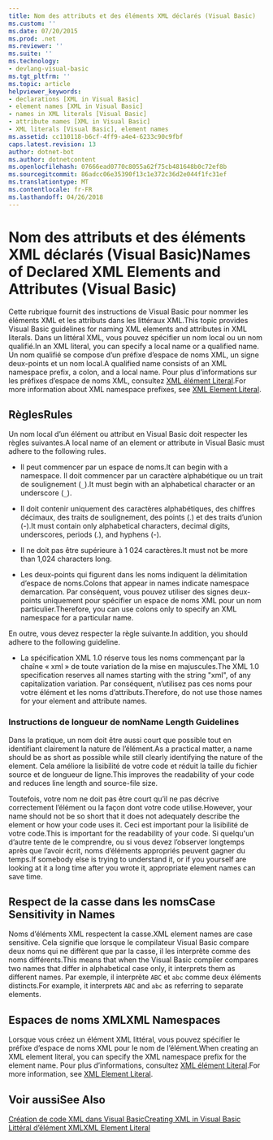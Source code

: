 ```yaml
---
title: Nom des attributs et des éléments XML déclarés (Visual Basic)
ms.custom: ''
ms.date: 07/20/2015
ms.prod: .net
ms.reviewer: ''
ms.suite: ''
ms.technology:
- devlang-visual-basic
ms.tgt_pltfrm: ''
ms.topic: article
helpviewer_keywords:
- declarations [XML in Visual Basic]
- element names [XML in Visual Basic]
- names in XML literals [Visual Basic]
- attribute names [XML in Visual Basic]
- XML literals [Visual Basic], element names
ms.assetid: cc110118-b6cf-4ff9-a4e4-6233c90c9fbf
caps.latest.revision: 13
author: dotnet-bot
ms.author: dotnetcontent
ms.openlocfilehash: 07666ead0770c8055a62f75cb481648b0c72ef8b
ms.sourcegitcommit: 86adcc06e35390f13c1e372c36d2e044f1fc31ef
ms.translationtype: MT
ms.contentlocale: fr-FR
ms.lasthandoff: 04/26/2018
---
```

# <a name="names-of-declared-xml-elements-and-attributes-visual-basic"></a><span data-ttu-id="cf06e-102">Nom des attributs et des éléments XML déclarés (Visual Basic)</span><span class="sxs-lookup"><span data-stu-id="cf06e-102">Names of Declared XML Elements and Attributes (Visual Basic)</span></span>
<span data-ttu-id="cf06e-103">Cette rubrique fournit des instructions de Visual Basic pour nommer les éléments XML et les attributs dans les littéraux XML.</span><span class="sxs-lookup"><span data-stu-id="cf06e-103">This topic provides Visual Basic guidelines for naming XML elements and attributes in XML literals.</span></span>  <span data-ttu-id="cf06e-104">Dans un littéral XML, vous pouvez spécifier un nom local ou un nom qualifié.</span><span class="sxs-lookup"><span data-stu-id="cf06e-104">In an XML literal, you can specify a local name or a qualified name.</span></span> <span data-ttu-id="cf06e-105">Un nom qualifié se compose d’un préfixe d’espace de noms XML, un signe deux-points et un nom local.</span><span class="sxs-lookup"><span data-stu-id="cf06e-105">A qualified name consists of an XML namespace prefix, a colon, and a local name.</span></span> <span data-ttu-id="cf06e-106">Pour plus d’informations sur les préfixes d’espace de noms XML, consultez [XML élément Literal](../../../../visual-basic/language-reference/xml-literals/xml-element-literal.md).</span><span class="sxs-lookup"><span data-stu-id="cf06e-106">For more information about XML namespace prefixes, see [XML Element Literal](../../../../visual-basic/language-reference/xml-literals/xml-element-literal.md).</span></span>  
  
## <a name="rules"></a><span data-ttu-id="cf06e-107">Règles</span><span class="sxs-lookup"><span data-stu-id="cf06e-107">Rules</span></span>  
 <span data-ttu-id="cf06e-108">Un nom local d’un élément ou attribut en Visual Basic doit respecter les règles suivantes.</span><span class="sxs-lookup"><span data-stu-id="cf06e-108">A local name of an element or attribute in Visual Basic must adhere to the following rules.</span></span>  
  
-   <span data-ttu-id="cf06e-109">Il peut commencer par un espace de noms.</span><span class="sxs-lookup"><span data-stu-id="cf06e-109">It can begin with a namespace.</span></span> <span data-ttu-id="cf06e-110">Il doit commencer par un caractère alphabétique ou un trait de soulignement (`_`).</span><span class="sxs-lookup"><span data-stu-id="cf06e-110">It must begin with an alphabetical character or an underscore (`_`).</span></span>  
  
-   <span data-ttu-id="cf06e-111">Il doit contenir uniquement des caractères alphabétiques, des chiffres décimaux, des traits de soulignement, des points (.) et des traits d’union (-).</span><span class="sxs-lookup"><span data-stu-id="cf06e-111">It must contain only alphabetical characters, decimal digits, underscores, periods (.), and hyphens (-).</span></span>  
  
-   <span data-ttu-id="cf06e-112">Il ne doit pas être supérieure à 1 024 caractères.</span><span class="sxs-lookup"><span data-stu-id="cf06e-112">It must not be more than 1,024 characters long.</span></span>  
  
-   <span data-ttu-id="cf06e-113">Les deux-points qui figurent dans les noms indiquent la délimitation d’espace de noms.</span><span class="sxs-lookup"><span data-stu-id="cf06e-113">Colons that appear in names indicate namespace demarcation.</span></span> <span data-ttu-id="cf06e-114">Par conséquent, vous pouvez utiliser des signes deux-points uniquement pour spécifier un espace de noms XML pour un nom particulier.</span><span class="sxs-lookup"><span data-stu-id="cf06e-114">Therefore, you can use colons only to specify an XML namespace for a particular name.</span></span>  
  
 <span data-ttu-id="cf06e-115">En outre, vous devez respecter la règle suivante.</span><span class="sxs-lookup"><span data-stu-id="cf06e-115">In addition, you should adhere to the following guideline.</span></span>  
  
-   <span data-ttu-id="cf06e-116">La spécification XML 1.0 réserve tous les noms commençant par la chaîne « xml » de toute variation de la mise en majuscules.</span><span class="sxs-lookup"><span data-stu-id="cf06e-116">The XML 1.0 specification reserves all names starting with the string "xml", of any capitalization variation.</span></span> <span data-ttu-id="cf06e-117">Par conséquent, n’utilisez pas ces noms pour votre élément et les noms d’attributs.</span><span class="sxs-lookup"><span data-stu-id="cf06e-117">Therefore, do not use those names for your element and attribute names.</span></span>  
  
### <a name="name-length-guidelines"></a><span data-ttu-id="cf06e-118">Instructions de longueur de nom</span><span class="sxs-lookup"><span data-stu-id="cf06e-118">Name Length Guidelines</span></span>  
 <span data-ttu-id="cf06e-119">Dans la pratique, un nom doit être aussi court que possible tout en identifiant clairement la nature de l’élément.</span><span class="sxs-lookup"><span data-stu-id="cf06e-119">As a practical matter, a name should be as short as possible while still clearly identifying the nature of the element.</span></span> <span data-ttu-id="cf06e-120">Cela améliore la lisibilité de votre code et réduit la taille du fichier source et de longueur de ligne.</span><span class="sxs-lookup"><span data-stu-id="cf06e-120">This improves the readability of your code and reduces line length and source-file size.</span></span>  
  
 <span data-ttu-id="cf06e-121">Toutefois, votre nom ne doit pas être court qu’il ne pas décrive correctement l’élément ou la façon dont votre code utilise.</span><span class="sxs-lookup"><span data-stu-id="cf06e-121">However, your name should not be so short that it does not adequately describe the element or how your code uses it.</span></span> <span data-ttu-id="cf06e-122">Ceci est important pour la lisibilité de votre code.</span><span class="sxs-lookup"><span data-stu-id="cf06e-122">This is important for the readability of your code.</span></span> <span data-ttu-id="cf06e-123">Si quelqu'un d’autre tente de le comprendre, ou si vous devez l’observer longtemps après que l’avoir écrit, noms d’éléments appropriés peuvent gagner du temps.</span><span class="sxs-lookup"><span data-stu-id="cf06e-123">If somebody else is trying to understand it, or if you yourself are looking at it a long time after you wrote it, appropriate element names can save time.</span></span>  
  
## <a name="case-sensitivity-in-names"></a><span data-ttu-id="cf06e-124">Respect de la casse dans les noms</span><span class="sxs-lookup"><span data-stu-id="cf06e-124">Case Sensitivity in Names</span></span>  
 <span data-ttu-id="cf06e-125">Noms d’éléments XML respectent la casse.</span><span class="sxs-lookup"><span data-stu-id="cf06e-125">XML element names are case sensitive.</span></span> <span data-ttu-id="cf06e-126">Cela signifie que lorsque le compilateur Visual Basic compare deux noms qui ne diffèrent que par la casse, il les interprète comme des noms différents.</span><span class="sxs-lookup"><span data-stu-id="cf06e-126">This means that when the Visual Basic compiler compares two names that differ in alphabetical case only, it interprets them as different names.</span></span> <span data-ttu-id="cf06e-127">Par exemple, il interprète `ABC` et `abc` comme deux éléments distincts.</span><span class="sxs-lookup"><span data-stu-id="cf06e-127">For example, it interprets `ABC` and `abc` as referring to separate elements.</span></span>  
  
## <a name="xml-namespaces"></a><span data-ttu-id="cf06e-128">Espaces de noms XML</span><span class="sxs-lookup"><span data-stu-id="cf06e-128">XML Namespaces</span></span>  
 <span data-ttu-id="cf06e-129">Lorsque vous créez un élément XML littéral, vous pouvez spécifier le préfixe d’espace de noms XML pour le nom de l’élément.</span><span class="sxs-lookup"><span data-stu-id="cf06e-129">When creating an XML element literal, you can specify the XML namespace prefix for the element name.</span></span> <span data-ttu-id="cf06e-130">Pour plus d’informations, consultez [XML élément Literal](../../../../visual-basic/language-reference/xml-literals/xml-element-literal.md).</span><span class="sxs-lookup"><span data-stu-id="cf06e-130">For more information, see [XML Element Literal](../../../../visual-basic/language-reference/xml-literals/xml-element-literal.md).</span></span>  
  
## <a name="see-also"></a><span data-ttu-id="cf06e-131">Voir aussi</span><span class="sxs-lookup"><span data-stu-id="cf06e-131">See Also</span></span>  
 [<span data-ttu-id="cf06e-132">Création de code XML dans Visual Basic</span><span class="sxs-lookup"><span data-stu-id="cf06e-132">Creating XML in Visual Basic</span></span>](../../../../visual-basic/programming-guide/language-features/xml/creating-xml.md)  
 [<span data-ttu-id="cf06e-133">Littéral d’élément XML</span><span class="sxs-lookup"><span data-stu-id="cf06e-133">XML Element Literal</span></span>](../../../../visual-basic/language-reference/xml-literals/xml-element-literal.md)
